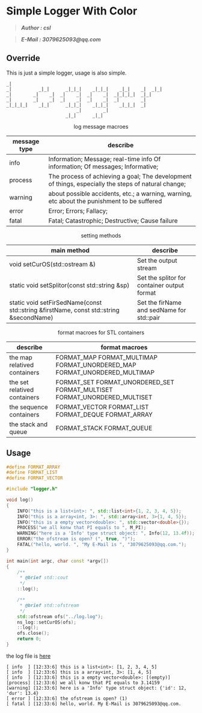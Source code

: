 # Simple Logger With Color
>___Author : csl___   

>___E-Mail : 3079625093@qq.com___   

## Override
This is just a simple logger, usage is also simple.
```ABAP                                   
_|                                                          
_|          _|_|      _|_|_|    _|_|_|    _|_|    _|  _|_|  
_|        _|    _|  _|    _|  _|    _|  _|_|_|_|  _|_|      
_|        _|    _|  _|    _|  _|    _|  _|        _|        
_|_|_|_|    _|_|      _|_|_|    _|_|_|    _|_|_|  _|        
                          _|        _|                      
                      _|_|      _|_|                       
```

<center>

log message macroes

|message type|describe|
|---|---| 
|info|Information; Message; real-time info Of information; Of messages; Informative;|
|process|The process of achieving a goal; The development of things, especially the steps of natural change;|
|warning|about possible accidents, etc.; a warning, warning, etc about the punishment to be suffered|
|error|Error; Errors; Fallacy;|
|fatal|Fatal; Catastrophic; Destructive; Cause failure|

</center>

<center>

setting methods

|main method|describe|
|---|---|
|void setCurOS(std::ostream &)|Set the output stream|
|static void setSplitor(const std::string &sp)|Set the splitor for container output format|
|static void setFirSedName(const std::string &firstName, const std::string &secondName)|Set the firName and sedName for std::pair|

</center>

<center>

format macroes for STL containers

|describe|format macroes|
|---|---|
|the map relatived containers|FORMAT_MAP FORMAT_MULTIMAP FORMAT_UNORDERED_MAP FORMAT_UNORDERED_MULTIMAP|
|the set relatived containers|FORMAT_SET FORMAT_UNORDERED_SET FORMAT_MULTISET FORMAT_UNORDERED_MULTISET|
|the sequence containers|FORMAT_VECTOR FORMAT_LIST FORMAT_DEQUE FORMAT_ARRAY|
|the stack and queue|FORMAT_STACK FORMAT_QUEUE|

</center>

## Usage
```cpp
#define FORMAT_ARRAY
#define FORMAT_LIST
#define FORMAT_VECTOR

#include "logger.h"

void log()
{
    INFO("this is a list<int>: ", std::list<int>{1, 2, 3, 4, 5});
    INFO("this is a array<int, 3>: ", std::array<int, 3>{1, 4, 5});
    INFO("this is a empty vector<double>: ", std::vector<double>{});
    PROCESS("we all konw that PI equals to ", M_PI);
    WARNING("here is a 'Info' type struct object: ", Info(12, 13.4f));
    ERROR("the ofstream is open? (", true, ")");
    FATAL("hello, world. ", "My E-Mail is ", "3079625093@qq.com.");
}

int main(int argc, char const *argv[])
{
    /**
     * @brief std::cout
     */
    ::log();

    /**
     * @brief std::ofstream
     */
    std::ofstream ofs("../log.log");
    ns_log::setCurOS(ofs);
    ::log();
    ofs.close();
    return 0;
}
```

the log file is [here](./log.log)
```log
[ info  ] [12:33:6] this is a list<int>: [1, 2, 3, 4, 5]
[ info  ] [12:33:6] this is a array<int, 3>: [1, 4, 5]
[ info  ] [12:33:6] this is a empty vector<double>: [(empty)]
[process] [12:33:6] we all konw that PI equals to 3.14159
[warning] [12:33:6] here is a 'Info' type struct object: {'id': 12, 'dur': 13.4}
[ error ] [12:33:6] the ofstream is open? (1)
[ fatal ] [12:33:6] hello, world. My E-Mail is 3079625093@qq.com.

```